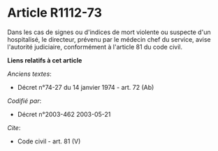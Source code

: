 # Article R1112-73

Dans les cas de signes ou d'indices de mort violente ou suspecte d'un hospitalisé, le directeur, prévenu par le médecin chef
du service, avise l'autorité judiciaire, conformément à l'article 81 du code civil.

**Liens relatifs à cet article**

_Anciens textes_:

  - Décret n°74-27 du 14 janvier 1974 - art. 72 (Ab)

_Codifié par_:

  - Décret n°2003-462 2003-05-21

_Cite_:

  - Code civil - art. 81 (V)
